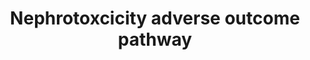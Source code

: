 ---
annotations:
- id: PW:0000013
  parent: disease pathway
  type: Pathway Ontology
  value: disease pathway
- id: CL:1000507
  parent: animal cell
  type: Cell Type Ontology
  value: kidney tubule cell
- id: DOID:784
  type: Disease Ontology
  value: chronic kidney disease
- id: DOID:12556
  type: Disease Ontology
  value: acute kidney tubular necrosis
authors:
- Juliajohnsson
- Marvin M2
- Mkutmon
- Eweitz
citedin: ''
communities:
- ontox
description: 'Adverse outcome pathway showing the events of nephrotoxicity leading
  to tubular cell injury and death. '
last-edited: 2024-07-23
ndex: null
organisms:
- Homo sapiens
redirect_from:
- /index.php/Pathway:WP5229
- /instance/WP5229
- /instance/WP5229_r134519
revision: r134519
schema-jsonld:
- '@context': https://schema.org/
  '@id': https://wikipathways.github.io/pathways/WP5229.html
  '@type': Dataset
  creator:
    '@type': Organization
    name: WikiPathways
  description: 'Adverse outcome pathway showing the events of nephrotoxicity leading
    to tubular cell injury and death. '
  keywords:
  - SLC22A2
  - SLC31A1
  license: CC0
  name: Nephrotoxcicity adverse outcome pathway
seo: CreativeWork
title: Nephrotoxcicity adverse outcome pathway
wpid: WP5229
---
